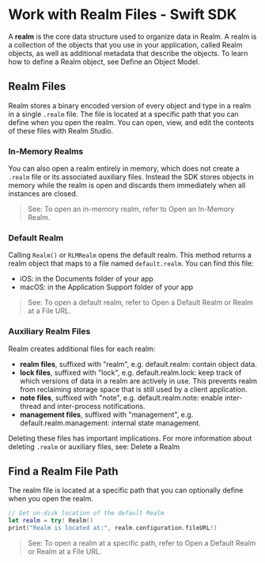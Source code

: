 # Work with Realm Files - Swift SDK
A **realm** is the core data structure used to organize data in
Realm. A realm is a collection of the objects that you use
in your application, called Realm objects, as well as additional metadata
that describe the objects. To learn how to define a Realm object, see
Define an Object Model.

## Realm Files
Realm stores a binary encoded version of every object and type in a
realm in a single `.realm` file. The file is located at a specific
path that you can define when you open the
realm. You can open, view, and edit the contents of these files with
Realm Studio.

### In-Memory Realms
You can also open a realm entirely in memory, which does not create a `.realm`
file or its associated auxiliary files. Instead the SDK stores objects in memory
while the realm is open and discards them immediately when all instances are
closed.

> See:
> To open an in-memory realm, refer to Open an In-Memory Realm.
>

### Default Realm
Calling `Realm()` or
`RLMRealm` opens the default realm.
This method returns a realm object that maps to a file named
`default.realm`. You can find this file:

- iOS: in the Documents folder of your app
- macOS: in the Application Support folder of your app

> See:
> To open a default realm, refer to Open a Default Realm or Realm at a File URL.
>

### Auxiliary Realm Files
Realm creates additional files for each realm:

- **realm files**, suffixed with "realm", e.g. default.realm:
contain object data.
- **lock files**, suffixed with "lock", e.g. default.realm.lock:
keep track of which versions of data in a realm are
actively in use. This prevents realm from reclaiming storage space
that is still used by a client application.
- **note files**, suffixed with "note", e.g. default.realm.note:
enable inter-thread and inter-process notifications.
- **management files**, suffixed with "management", e.g. default.realm.management:
internal state management.

Deleting these files has important implications.
For more information about deleting `.realm` or auxiliary files, see:
Delete a Realm

## Find a Realm File Path
The realm file is located at a specific path that you can optionally define
when you open the realm.

```swift
// Get on-disk location of the default Realm
let realm = try! Realm()
print("Realm is located at:", realm.configuration.fileURL!)
```

> See:
> To open a realm at a specific path, refer to Open a Default Realm or Realm at a File URL.
>

